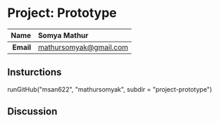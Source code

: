 Project: Prototype
==============================

| **Name**  | Somya Mathur  |
|----------:|:-------------|
| **Email** | mathursomyak@gmail.com |

## Insturctions ##

runGitHub("msan622", "mathursomyak", subdir = "project-prototype")


## Discussion ##